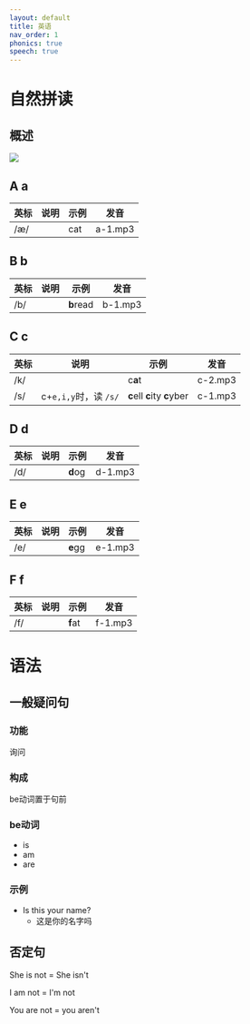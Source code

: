 ```yaml
---
layout: default
title: 英语
nav_order: 1
phonics: true
speech: true
---
```

# 自然拼读

## 概述

![](https://cdn.jsdelivr.net/gh/guosonglu/images@master/blog-img/202110221725106.png)

## A a


| 英标 | 说明 | 示例    | 发音    |
| ------ | ------ | --------- | --------- |
| /æ/ |      | cat | a-1.mp3 |

## B b


| 英标 | 说明 | 示例      | 发音    |
| ------ | ------ | ----------- | --------- |
| /b/  |      | **b**read | b-1.mp3 |

## C c


| 英标 | 说明                  | 示例                        | 发音    |
| ------ | ----------------------- | ----------------------------- | --------- |
| /k/  |                       | c**a**t                     | c-2.mp3 |
| /s/  | c+`e,i,y`时，读 `/s/` | **c**ell **c**ity **c**yber | c-1.mp3 |

## D d


| 英标 | 说明 | 示例    | 发音    |
| ------ | ------ | --------- | --------- |
| /d/  |     | **d**og | d-1.mp3 |


## E e

| 英标 | 说明 | 示例    | 发音    |
| ------ | ------ | --------- | --------- |
| /e/  |     | **e**gg | e-1.mp3 |

## F f

| 英标 | 说明 | 示例    | 发音    |
| ------ | ------ | --------- | --------- |
| /f/  |     | **f**at | f-1.mp3 |

# 语法

## 一般疑问句

### 功能

询问

### 构成

be动词置于句前

### be动词
- is
- am
- are

### 示例

- Is this your name?
  - 这是你的名字吗

## 否定句

She is not  = She isn't

I am not = I'm not 

You are not = you aren't
